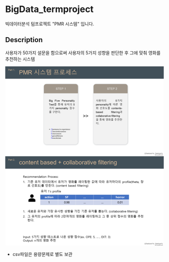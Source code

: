 # BigData_termproject
 빅데이터분석 텀프로젝트 "PMR 시스템" 입니다.
## Description
 사용자가 50가지 설문을 함으로써 사용자의 5가지 성향을 판단한 후 그에 맞춰 영화를 추천하는 시스템
 
  ![png](/slide5.PNG)
  ![png](/slide6.PNG)
 
* csv파일은 용량문제로 별도 보관
